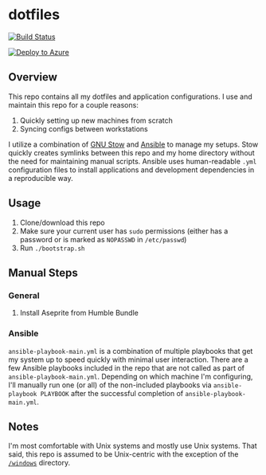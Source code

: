 # dotfiles

[![Build Status](https://travis-ci.org/jessemillar/dotfiles.svg?branch=master)](https://travis-ci.org/jessemillar/dotfiles)

[![Deploy to Azure](https://azuredeploy.net/deploybutton.svg)](https://azuredeploy.net/)

## Overview

This repo contains all my dotfiles and application configurations. I use and maintain this repo for a couple reasons:
1. Quickly setting up new machines from scratch
1. Syncing configs between workstations

I utilize a combination of [GNU Stow](https://www.gnu.org/software/stow/) and [Ansible](https://www.ansible.com/) to manage my setups. Stow quickly creates symlinks between this repo and my home directory without the need for maintaining manual scripts. Ansible uses human-readable `.yml` configuration files to install applications and development dependencies in a reproducible way.

## Usage

1. Clone/download this repo
1. Make sure your current user has `sudo` permissions (either has a password or is marked as `NOPASSWD` in `/etc/passwd`)
1. Run `./bootstrap.sh`

## Manual Steps

### General

1. Install Aseprite from Humble Bundle

### Ansible

`ansible-playbook-main.yml` is a combination of multiple playbooks that get my system up to speed quickly with minimal user interaction. There are a few Ansible playbooks included in the repo that are not called as part of `ansible-playbook-main.yml`. Depending on which machine I'm configuring, I'll manually run one (or all) of the non-included playbooks via `ansible-playbook PLAYBOOK` after the successful completion of `ansible-playbook-main.yml`.

## Notes

I'm most comfortable with Unix systems and mostly use Unix systems. That said, this repo is assumed to be Unix-centric with the exception of the [`/windows`](windows) directory.
